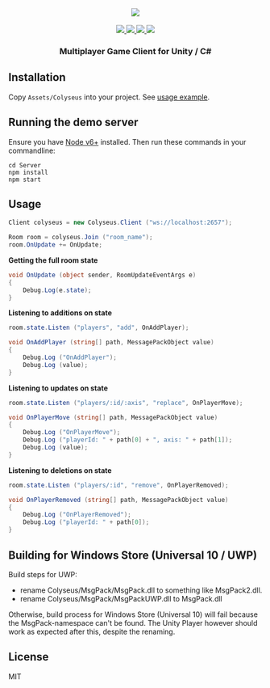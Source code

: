 <div align="center">
  <a href="https://github.com/gamestdio/colyseus">
    <img src="https://github.com/gamestdio/colyseus/blob/master/media/header.png?raw=true" />
  </a>
  <br>
  <br>
	<a href="https://npmjs.com/package/colyseus">
		<img src="https://img.shields.io/npm/dm/colyseus.svg">
	</a>
	<a href="https://github.com/gamestdio/colyseus#sponsors">
		<img src="https://opencollective.com/colyseus/sponsors/badge.svg">
	</a>
	<a href="https://github.com/gamestdio/colyseus#backers">
		<img src="https://opencollective.com/colyseus/backers/badge.svg">
	</a>
	<a href="https://gitter.im/gamestdio/colyseus">
		<img src="https://badges.gitter.im/gamestdio/colyseus.svg">
	</a>
  <h3>
     Multiplayer Game Client for Unity / C#
  <h3>
</div>

## Installation

Copy `Assets/Colyseus` into your project. See [usage
example](Assets/ColyseusClient.cs).

## Running the demo server

Ensure you have [Node v6+](http://nodejs.org/) installed. Then run these
commands in your commandline:

```
cd Server
npm install
npm start
```

## Usage

```csharp
Client colyseus = new Colyseus.Client ("ws://localhost:2657");

Room room = colyseus.Join ("room_name");
room.OnUpdate += OnUpdate;
```


**Getting the full room state**

```csharp
void OnUpdate (object sender, RoomUpdateEventArgs e)
{
	Debug.Log(e.state);
}
```

**Listening to additions on state**

```csharp
room.state.Listen ("players", "add", OnAddPlayer);
```

```csharp
void OnAddPlayer (string[] path, MessagePackObject value)
{
	Debug.Log ("OnAddPlayer");
	Debug.Log (value);
}
```

**Listening to updates on state**

```csharp
room.state.Listen ("players/:id/:axis", "replace", OnPlayerMove);
```

```csharp
void OnPlayerMove (string[] path, MessagePackObject value)
{
	Debug.Log ("OnPlayerMove");
	Debug.Log ("playerId: " + path[0] + ", axis: " + path[1]);
	Debug.Log (value);
}
```

**Listening to deletions on state**

```csharp
room.state.Listen ("players/:id", "remove", OnPlayerRemoved);
```

```csharp
void OnPlayerRemoved (string[] path, MessagePackObject value)
{
	Debug.Log ("OnPlayerRemoved");
	Debug.Log ("playerId: " + path[0]);
}
```

## Building for Windows Store (Universal 10 / UWP)
Build steps for UWP:
- rename Colyseus/MsgPack/MsgPack.dll to something like MsgPack2.dll.
- rename Colyseus/MsgPack/MsgPackUWP.dll to MsgPack.dll

Otherwise, build process for Windows Store (Universal 10) will fail because the MsgPack-namespace can't be found.
The Unity Player however should work as expected after this, despite the renaming.
## License

MIT
